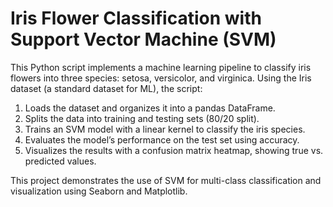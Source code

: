 # Iris Flower Classification with Support Vector Machine (SVM)
 This Python script implements a machine learning pipeline to classify iris flowers into three species: setosa, versicolor, and virginica. Using the Iris dataset (a standard dataset for ML), the script:  
 1. Loads the dataset and organizes it into a pandas DataFrame. 
 2. Splits the data into training and testing sets (80/20 split). 
 3. Trains an SVM model with a linear kernel to classify the iris species. 
 4. Evaluates the model’s performance on the test set using accuracy. 
 5. Visualizes the results with a confusion matrix heatmap, showing true vs. predicted values.
    
This project demonstrates the use of SVM for multi-class classification and visualization using Seaborn and Matplotlib.
